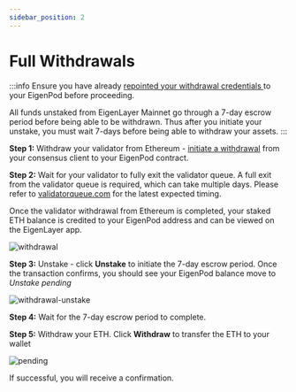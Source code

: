 ```yaml
---
sidebar_position: 2
---
```


# Full Withdrawals

:::info
Ensure you have already [repointed your withdrawal credentials ](../repointing-a-validators-withdrawal-credentials.md) to your EigenPod before proceeding.

All funds unstaked from EigenLayer Mainnet go through a 7-day escrow period before being able to be withdrawn. Thus after you initiate your unstake, you must wait 7-days before being able to withdraw your assets.
:::

**Step 1:** Withdraw your validator from Ethereum - [initiate a withdrawal](withdrawing-a-validator-from-consensus-layer.md) from your consensus client to your EigenPod contract. 

**Step 2:** Wait for your validator to fully exit the validator queue. A full exit from the validator queue is required, which can take multiple days. Please refer to [validatorqueue.com](https://www.validatorqueue.com/) for the latest expected timing.

Once the validator withdrawal from Ethereum is completed, your staked ETH balance is credited to your EigenPod address and can be viewed on the EigenLayer app.

![withdrawal](/img/restake-guides/native-full-withdrawal1.png)

**Step 3:** Unstake - click **Unstake** to initiate the 7-day escrow period. Once the transaction confirms, you should see your EigenPod balance move to _Unstake pending_

![withdrawal-unstake](/img/restake-guides/native-full-withdrawal2.png)

**Step 4:** Wait for the 7-day escrow period to complete.

**Step 5:** Withdraw your ETH. Click **Withdraw** to transfer the ETH to your wallet

![pending](/img/restake-guides/native-full-withdrawal3.png)

If successful, you will receive a confirmation.
